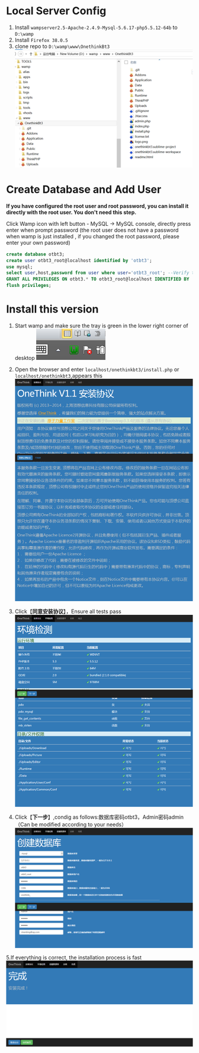 # Local Server Config
1. Install `wampserver2.5-Apache-2.4.9-Mysql-5.6.17-php5.5.12-64b` to `D:\wamp`
2. Install `Firefox 38.0.5`
3. clone repo to `D:\wamp\www\OnethinkBt3`
![s](./docs/local_server_config.png)
# Create Database and Add User 

**If you have configured the root user and root password, you can install it directly with the root user. You don't need this step.**

Click Wamp icon with left button - MySQL -> MySQL console, directly press enter when prompt password (the root user does not have a password when wamp is just installed , if you changed the root password, please enter your own password)
```sql
create database otbt3;
create user otbt3_root@localhost identified by 'otbt3';
use mysql;
select user,host,password from user where user='otbt3_root'; --Verify that the user was created successfully
GRANT ALL PRIVILEGES ON otbt3.* TO otbt3_root@localhost IDENTIFIED BY 'otbt3' WITH GRANT OPTION;
flush privileges;
```
#	Install this version
1. Start wamp and make sure the tray is green in the lower right corner of desktop
![icon](./docs/status.png)
1. Open the browser and enter `localhost/onethinkbt3/install.php` or `localhost/onethinkbt3`,appears this
![step1](./docs/setup1.png)
 
3. Click【**同意安装协议**】，Ensure all tests pass
![step2](./docs/setup2.png)
 
4)	Click【**下一步**】,condig as follows:数据库密码otbt3，Admin密码admin（Can be modified according to your needs）
![step3](./docs/setup3.png)

5.If everything is correct, the installation process is fast
![step4](./docs/setup4.png)
 
